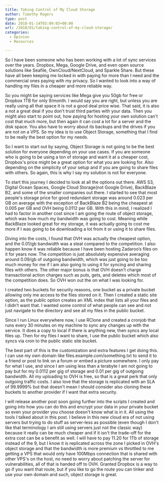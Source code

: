 ```yaml
---
title: Taking Control of My Cloud Storage
author: Timothy Rogers
type: post
date: 2018-01-14T03:09:03+00:00
url: /2018/01/taking-control-of-my-cloud-storage/
categories:
  - Opinion
  - Resources

---
```

So I have been someone who has been working with a lot of sync services over the years. Dropbox, Mega, Google Drive, and even open source solutions like Seafile, OwnCloud/NextCloud, and Sparkle Share. But these have all been keeping me locked in with paying for more than I need and the commercial ones paying with my privacy. So I wanted to look into a way of handling my files in a cheaper and more reliable way.

So you might be saying services like Mega give you 50gb for free or Dropbox 1TB for only 9/month. I would say you are right, but unless you are really using all that space it is not a good deal price wise. That said, it is also a not a great deal if you don't trust third parties with your data. Then you might also start to point out, how paying for hosting your own solution can't cost that much more, but then again it can cost a lot for a server and the disk space. You also have to worry about its backups and the drives if you are not on a VPS. So my idea is to use Object Storage, something that I find to be really the best option for my needs.

So I want to start out by saying, Object Storage is not going to be the best solution for everyone depending on your use cases. If you are someone who is going to be using a ton of storage and want it at a cheaper cost, Dropbox's price might be a great option for what you are looking for. Also depending on the simplicity of your setup and if you are going to share files with others. So again, this is why I say my solution is not for everyone.

To start this journey I decided to look at all the options out there. AWS S3, Digital Ocean Spaces, Google Cloud Storage(not Google Drive), BackBlaze B2, and some of the smaller companies out there. I started to see that most people's storage price for good redundant storage was around 0.023 per GB on average with the exception of BackBlaze B2 being the cheapest at 0.005 per GB and OVH being 0.0112 per GB. With this in mind, I realized I had to factor in another cost since I am going the route of object storage, which was how much my bandwidth was going to cost. Meaning while BackBlaze looked great for my storage, it was actually going to cost me more if I was going to be downloading a lot from it or using it to share files.

Diving into the costs, I found that OVH was actually the cheapest option, and the 0.01/gb bandwidth was a steal compared to the competition. I also happen know it was reliable because I have been hosting Zadaroo’s files on it for years now. The competition is just absolutely expensive averaging around 0.09/gb of outgoing bandwidth, which was just going to be too much money for me if I am also going to using it for syncing and sharing files with others. The other major bonus is that OVH doesn’t charge transactional action charges such as puts, gets, and deletes which most of the competition does. So OVH won out the on what I was looking for.

I created two buckets for security reasons, one bucket as a private bucket allowing only me access to the files stored on it. Then I created a static site option, as the public option creates an XML index that lists all your files and I didn’t want that. I wanted some control of what people can see and not just navigate to the directory and see all my files in the public bucket.

Since I run Linux everywhere now, I use RClone and created a cronjob that runs every 30 minutes on my machine to sync any changes up with the service. It does a copy to local if there is anything new, then syncs any local files up. Then for my files I want to share, I use the public bucket which also syncs via cron to the public static site bucket.

The best part of this is the customization and extra features I get doing this. I can use my own domain like files.example.com/something.txt to send it to a friend or post to link on a forum or embed a picture somewhere. I only pay for what I use, and since I am using less than a terabyte I am not going to pay but for my 0.0112 per gig of storage and 0.01 per gig of outgoing bandwidth. All my uploading to OVH is free, so that is a great perk that only outgoing traffic costs. I also love that the storage is replicated with an SLA of 99.9999% but that doesn't mean I should consider also cloning these buckets to another provider if I want that extra security.

I will release another post soon going further into the scripts I created and going into how you can do this and encrypt your data in your private bucket so even your provider you choose doesn't know what is in it. All using the tools I talked about in this post. I believe in this new cloud era of not using servers but trying to do stuff as server-less as possible (even though I don't like that terminology I am still using servers just not the classic way) because it really can be much cheaper and if it isn't the trade-off for the extra cost can be a benefit as well. I will have to pay 11.20 for 1Tb of storage instead of the 9, but I know it is replicated across the zone I picked in OVH's object storage and that the bandwidth is more premium vs throttled to me getting a VPS that would only have 100Mbps connection that is shared with other VPS's on the host, no need to worry about patching the server for vulnerabilities, all of that is handed off to OVH. Granted Dropbox is a way to go if you want that route, but if you like to go the route you can tinker and use your own domain and such, object storage is great.
